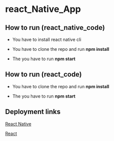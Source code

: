 # react_Native_App

## How to run (react_native_code)

- You have to install react native cli

- You have to clone the repo and run **npm install**

- The you have to run **npm start**

## How to run (react_code)

- You have to clone the repo and run **npm install**

- The you have to run **npm start**

## Deployment links 

[React Native](https://expo.dev/@baraa_o/client?serviceType=classic&distribution=expo-go)

[React](https://ipfs.fleek.co/ipfs/QmcQ29ZFrC8yudgZMjJLzPht55PihfUfRTTmLyCbHkRg3y/)